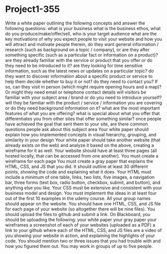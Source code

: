 # Project1-355
Write a white paper outlining the following concepts and answer the following questions:
what is your business 
what is the business ethos,
what do you produce/make/offer/sell,
who is your target audience
what are the key motivations of why you expect people to visit your website and how you will attract and motivate people therein,
do they want general information / research (such as background on a topic / company), or are they after something specific (such as a particular fact or information on a product)?
are they already familiar with the service or product that you offer or do they need to be introduced to it?
are they looking for time sensitive information, such as the latest news or updates on a particular topic?
do they want to discover information about a specific product or service to help them decide whether to buy it or not?
do they need to contact you? If so, can they visit in person (which might require opening hours and a map)? Or might they need email or telephone contact details 
will visitors be familiar with your subject area / brand or do you need to introduce yourself?
will they be familiar with the product / service / information you are covering or do they need background information on it? 
what are the most important features of what you are offering?
what is special about what you offer that differentiates you from other sites that offer something similar?
once people have achieved the goal that sent them to your site, are there common questions people ask about this subject area
Your white paper should explain how you implemented concepts in visual hierarchy, grouping, and similarity in your design
Your white paper should take another website (that already exists on the web) and analyze it based on the above, creating a wireframe for it as well.
Your website should have at least three pages (all hosted locally, that can be accessed from one another).  You must create a wireframe for each page
You must create a gray paper that explains the HTML, CSS, and JS that you did. It should outline at least 30 different points, showing the code and explaining what it does.
Your HTML must include a minimum of one table, links, two lists, five images, a navigation bar, three forms (text box, radio button, checkbox, submit, and button), and anything else you like.
Your CSS must be extensive and consistent with your business model and design.
You must implement the ideas in at least four out of the first 10 examples in the udemy course.
All your group names should appear on the website.
You should have one HTML, CSS, and JS file for each page of your website (so altogether there will be nine files).  You should upload the files to github and submit a link.  On Blackboard, you should be uploading the following:
your white paper
your gray paper
your wireframes
a screenshot of each of your websites (uploaded as a PDF)
a link to your github where each of the HTML, CSS, and JS files are
a video of you showing your website in action, and explaining the highlights of your code. You should mention two or three issues that you had trouble with and how you figured them out.
You may work in groups of up to five people. 
